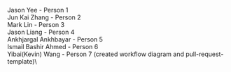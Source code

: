 Jason Yee - Person 1\
Jun Kai Zhang - Person 2\
Mark Lin - Person 3\
Jason Liang - Person 4\
Ankhjargal Ankhbayar - Person 5\
Ismail Bashir Ahmed - Person 6\
Yibai(Kevin) Wang - Person 7 (created workflow diagram and pull-request-template)\
